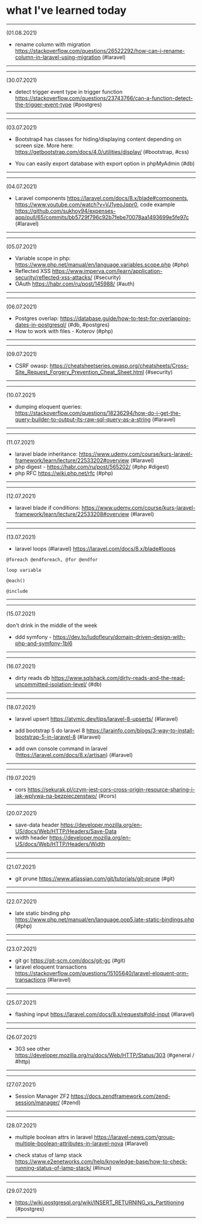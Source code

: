 # what I've learned today
----------------------------------------------------------------------------------------------------------------------------------------------------
(01.08.2021)

* rename column with migration https://stackoverflow.com/questions/26522292/how-can-i-rename-column-in-laravel-using-migration (#laravel)
----------------------------------------------------------------------------------------------------------------------------------------------------
----------------------------------------------------------------------------------------------------------------------------------------------------
(30.07.2021)

* detect trigger event type in trigger function https://stackoverflow.com/questions/23743766/can-a-function-detect-the-trigger-event-type (#postgres)
----------------------------------------------------------------------------------------------------------------------------------------------------
--------------------------------------------------------------------------------------------------------------------------------------------------
(03.07.2021)

* Bootstrap4 has classes for hiding/displaying content depending on screen size.
More here: https://getbootstrap.com/docs/4.0/utilities/display/ (#bootstrap, #css)

* You can easily export database with export option in phpMyAdmin (#db)

---------------------------------------------------------------------------------------------------------------------------------------------------

---------------------------------------------------------------------------------------------------------------------------------------------------
(04.07.2021)

* Laravel components https://laravel.com/docs/8.x/blade#components, https://www.youtube.com/watch?v=VJ1yeoJqpr0, code example https://github.com/sukhoy94/expenses-app/pull/65/commits/bb5729f796c92b7febe70078aa1493699e5fe97c (#laravel)

----------------------------------------------------------------------------------------------------------------------------------------------------

---------------------------------------------------------------------------------------------------------------------------------------------------
(05.07.2021)

* Variable scope in php: https://www.php.net/manual/en/language.variables.scope.php (#php)
* Reflected XSS https://www.imperva.com/learn/application-security/reflected-xss-attacks/ (#security)
* OAuth https://habr.com/ru/post/145988/ (#auth)

----------------------------------------------------------------------------------------------------------------------------------------------------

---------------------------------------------------------------------------------------------------------------------------------------------------
(06.07.2021)

* Postgres overlap: https://database.guide/how-to-test-for-overlapping-dates-in-postgresql/ (#db, #postgres)
* How to work with files - Koterov (#php)
----------------------------------------------------------------------------------------------------------------------------------------------------
---------------------------------------------------------------------------------------------------------------------------------------------------
(09.07.2021)

* CSRF owasp: https://cheatsheetseries.owasp.org/cheatsheets/Cross-Site_Request_Forgery_Prevention_Cheat_Sheet.html (#security)
----------------------------------------------------------------------------------------------------------------------------------------------------
---------------------------------------------------------------------------------------------------------------------------------------------------
(10.07.2021)

* dumping eloquent queries: https://stackoverflow.com/questions/18236294/how-do-i-get-the-query-builder-to-output-its-raw-sql-query-as-a-string (#laravel)
----------------------------------------------------------------------------------------------------------------------------------------------------
---------------------------------------------------------------------------------------------------------------------------------------------------
(11.07.2021)

* laravel blade inheritance: https://www.udemy.com/course/kurs-laravel-framework/learn/lecture/22533202#overview (#laravel)
* php digest - https://habr.com/ru/post/565202/ (#php #digest)
* php RFC https://wiki.php.net/rfc (#php)
----------------------------------------------------------------------------------------------------------------------------------------------------
---------------------------------------------------------------------------------------------------------------------------------------------------
(12.07.2021)

* laravel blade if conditions: https://www.udemy.com/course/kurs-laravel-framework/learn/lecture/22533208#overview (#laravel)

----------------------------------------------------------------------------------------------------------------------------------------------------
---------------------------------------------------------------------------------------------------------------------------------------------------
(13.07.2021)

* laravel loops (#laravel) https://laravel.com/docs/8.x/blade#loops

```
@foreach @endforeach, @for @endfor

loop variable

@each()

@include
```

----------------------------------------------------------------------------------------------------------------------------------------------------
---------------------------------------------------------------------------------------------------------------------------------------------------
(15.07.2021)

don't drink in the middle of the week

* ddd symfony - https://dev.to/ludofleury/domain-driven-design-with-php-and-symfony-1bl6



----------------------------------------------------------------------------------------------------------------------------------------------------
---------------------------------------------------------------------------------------------------------------------------------------------------
(16.07.2021)

* dirty reads db https://www.sqlshack.com/dirty-reads-and-the-read-uncommitted-isolation-level/ (#db)


----------------------------------------------------------------------------------------------------------------------------------------------------

---------------------------------------------------------------------------------------------------------------------------------------------------
(18.07.2021)

* laravel upsert https://atymic.dev/tips/laravel-8-upserts/ (#laravel)

* add bootstrap 5 do laravel 8 https://larainfo.com/blogs/3-way-to-install-bootstrap-5-in-laravel-8 (#laravel)
* add own console command in laravel (https://laravel.com/docs/8.x/artisan) (#laravel)
----------------------------------------------------------------------------------------------------------------------------------------------------
---------------------------------------------------------------------------------------------------------------------------------------------------
(19.07.2021)

* cors https://sekurak.pl/czym-jest-cors-cross-origin-resource-sharing-i-jak-wplywa-na-bezpieczenstwo/ (#cors)

----------------------------------------------------------------------------------------------------------------------------------------------------
(20.07.2021)

* save-data header https://developer.mozilla.org/en-US/docs/Web/HTTP/Headers/Save-Data
* width header https://developer.mozilla.org/en-US/docs/Web/HTTP/Headers/Width
----------------------------------------------------------------------------------------------------------------------------------------------------
----------------------------------------------------------------------------------------------------------------------------------------------------
(21.07.2021)

* git prune https://www.atlassian.com/git/tutorials/git-prune (#git)
----------------------------------------------------------------------------------------------------------------------------------------------------
----------------------------------------------------------------------------------------------------------------------------------------------------
(22.07.2021)

* late static binding php https://www.php.net/manual/en/language.oop5.late-static-bindings.php (#php)
----------------------------------------------------------------------------------------------------------------------------------------------------

----------------------------------------------------------------------------------------------------------------------------------------------------
(23.07.2021)

* git gc https://git-scm.com/docs/git-gc (#git)
* laravel eloquent transactions https://stackoverflow.com/questions/15105640/laravel-eloquent-orm-transactions (#laravel)
----------------------------------------------------------------------------------------------------------------------------------------------------
----------------------------------------------------------------------------------------------------------------------------------------------------
(25.07.2021)

* flashing input https://laravel.com/docs/8.x/requests#old-input (#laravel)
----------------------------------------------------------------------------------------------------------------------------------------------------
----------------------------------------------------------------------------------------------------------------------------------------------------
(26.07.2021)

* 303 see other https://developer.mozilla.org/ru/docs/Web/HTTP/Status/303 (#general / #http)
----------------------------------------------------------------------------------------------------------------------------------------------------
----------------------------------------------------------------------------------------------------------------------------------------------------
(27.07.2021)

* Session Manager ZF2 https://docs.zendframework.com/zend-session/manager/ (#zend)
----------------------------------------------------------------------------------------------------------------------------------------------------
----------------------------------------------------------------------------------------------------------------------------------------------------
(28.07.2021)

* multiple boolean attrs in laravel https://laravel-news.com/group-multiple-boolean-attributes-in-laravel-nova
 (#laravel)
 
 * check status of lamp stack https://www.e2enetworks.com/help/knowledge-base/how-to-check-running-status-of-lamp-stack/ (#linux)
----------------------------------------------------------------------------------------------------------------------------------------------------
----------------------------------------------------------------------------------------------------------------------------------------------------
(29.07.2021)

* https://wiki.postgresql.org/wiki/INSERT_RETURNING_vs_Partitioning
 (#postgres)
----------------------------------------------------------------------------------------------------------------------------------------------------
